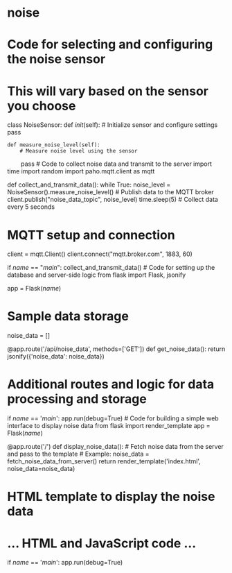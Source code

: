 # noise
# Code for selecting and configuring the noise sensor
# This will vary based on the sensor you choose
class NoiseSensor:
    def _init_(self):
        # Initialize sensor and configure settings
        pass

    def measure_noise_level(self):
        # Measure noise level using the sensor
        pass
        # Code to collect noise data and transmit to the server
import time
import random
import paho.mqtt.client as mqtt

def collect_and_transmit_data():
    while True:
        noise_level = NoiseSensor().measure_noise_level()
        # Publish data to the MQTT broker
        client.publish("noise_data_topic", noise_level)
        time.sleep(5)  # Collect data every 5 seconds

# MQTT setup and connection
client = mqtt.Client()
client.connect("mqtt.broker.com", 1883, 60)

if _name_ == "_main_":
    collect_and_transmit_data()
    # Code for setting up the database and server-side logic
from flask import Flask, jsonify

app = Flask(_name_)

# Sample data storage
noise_data = []

@app.route('/api/noise_data', methods=['GET'])
def get_noise_data():
    return jsonify({'noise_data': noise_data})

# Additional routes and logic for data processing and storage

if _name_ == '_main_':
    app.run(debug=True)
    # Code for building a simple web interface to display noise data
from flask import render_template
app = Flask(_name_)

@app.route('/')
def display_noise_data():
    # Fetch noise data from the server and pass to the template
    # Example: noise_data = fetch_noise_data_from_server()
    return render_template('index.html', noise_data=noise_data)

# HTML template to display the noise data
# ... HTML and JavaScript code ...

if _name_ == '_main_':
    app.run(debug=True)
